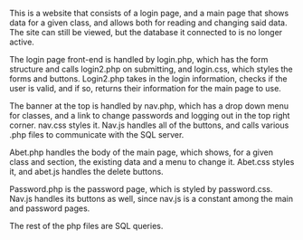 This is a website that consists of a login page, and a main page that shows data for a given class, and allows both for reading and changing said data. The site can still be viewed, but the database it connected to is no longer active.
<br><p>The login page front-end is handled by login.php, which has the form structure and calls login2.php on submitting, and login.css, which styles the forms and buttons. Login2.php takes in the login information, checks if the user is valid, and if so, returns their information for the main page to use.</p>
<p>The banner at the top is handled by nav.php, which has a drop down menu for classes, and a link to change passwords and logging out in the top right corner. nav.css styles it. Nav.js handles all of the buttons, and calls various .php files to communicate with the SQL server.</p>
<p>Abet.php handles the body of the main page, which shows, for a given class and section, the existing data and a menu to change it. Abet.css styles it, and abet.js handles the delete buttons.</p>
<p>Password.php is the password page, which is styled by password.css. Nav.js handles its buttons as well, since nav.js is a constant among the main and password pages.</p>
<p>The rest of the php files are SQL queries.</p>
